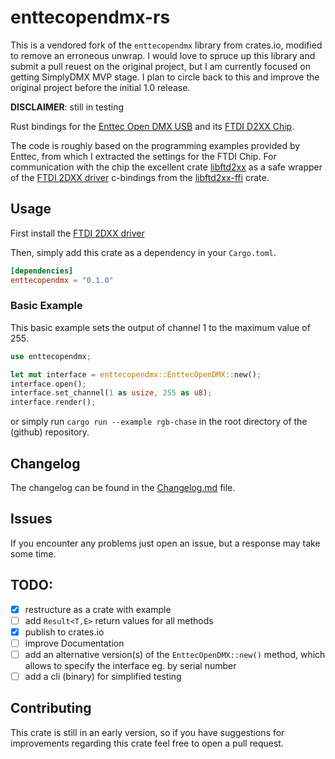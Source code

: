 # enttecopendmx-rs

This is a vendored fork of the `enttecopendmx` library from crates.io, modified
to remove an erroneous unwrap. I would love to spruce up this library and submit
a pull reuest on the original project, but I am currently focused on getting
SimplyDMX MVP stage. I plan to circle back to this and improve the original
project before the initial 1.0 release.

**DISCLAIMER**: still in testing

Rust bindings for the [Enttec Open DMX USB](https://www.enttec.com/product/lighting-communication-protocols/dmx512/open-dmx-usb/) and its [FTDI D2XX Chip](https://ftdichip.com/product-category/products/ic/).

The code is roughly based on the programming examples provided by Enttec, from which I extracted the settings for the FTDI Chip. For communication with the chip the excellent crate [libftd2xx](https://crates.io/crates/libftd2xx) as a safe wrapper of the [FTDI 2DXX driver](https://ftdichip.com/drivers/d2xx-drivers/) c-bindings from the [libftd2xx-ffi](https://crates.io/crates/libftd2xx-ffi) crate.

## Usage


First install the [FTDI 2DXX driver](https://ftdichip.com/drivers/d2xx-drivers/)

Then, simply add this crate as a dependency in your `Cargo.toml`.

```toml
[dependencies]
enttecopendmx = "0.1.0"
``` 
### Basic Example

This basic example sets the output of channel 1 to the maximum value of 255.

```rust
use enttecopendmx;

let mut interface = enttecopendmx::EnttecOpenDMX::new();
interface.open();
interface.set_channel(1 as usize, 255 as u8);
interface.render();
```
or simply run `cargo run --example rgb-chase` in the root directory of the (github) repository.

## Changelog

The changelog can be found in the [Changelog.md](https://github.com/Beuscher/enttecopendmx-rs/blob/main/Changelog.md) file.


## Issues

If you encounter any problems just open an issue, but a response may take some time.

## TODO:

- [x] restructure as a crate with example
- [ ] add ` Result<T,E> ` return values for all methods
- [x] publish to crates.io 
- [ ] improve Documentation
- [ ] add an alternative version(s) of the `EnttecOpenDMX::new()` method, which allows to specify the interface eg. by serial number
- [ ] add a cli (binary) for simplified testing

## Contributing

This crate is still in an early version, so if you have suggestions for improvements regarding this crate feel free to open a pull request.